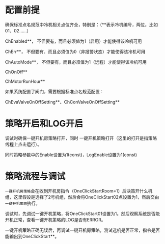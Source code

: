 # 配置前提

确保标准点名规范中冷机相关点位齐全，特别是：（\*\*表示冷机编号，两位，比如01、02……）

ChEnabled\*\*， 不但要有，而且必须值为1（启用）才能使得该冷机可用

ChErr\*\*， 不但要有，而且必须值为0（非报警状态）才能使得该冷机可用

ChAutoMode\*\*， 不但要有，而且必须值为1（远程）才能使得该冷机可用

ChOnOff\*\*

ChMotorRunHour\*\*

如果系统配置了阀门，需要根据标准点名规范配置：

ChEvaValveOnOffSetting\*\*、ChConValveOnOffSetting\*\*

# 策略开启和LOG开启

调试时确保一键开机房策略打开，同时 一键开机策略打开（这里的打开是指策略线程上点击运行）。

同时策略参数中的Enable设置为1\(const\)，LogEnable设置为1\(const\)

# 策略流程与调试

`一键开机房策略`会在收到开机房指令（OneClickStartRoom=1）后决策开什么机组，这里假设是选择了2号机组，然后会将OneClickStart02点设置为1，然后交由`一键开机策略`执行。

调试时，先调试一键开机策略，将OneClickStart01设置为1，然后观察系统是否能开机正常，查看一键开机策略的LOG是否有ERROR。

一键开机策略正确无误后，再调试一键开机房策略，测试选机是否正常，指令是否能输出到OneClickStart\*\*。

